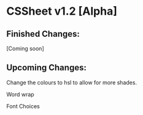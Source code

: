 # CSSheet v1.2 [Alpha]

## Finished Changes:
[Coming soon]
## Upcoming Changes:
Change the colours to hsl to allow for more shades.

Word wrap

Font Choices
